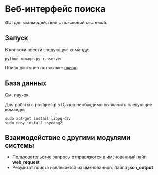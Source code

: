 Веб-интерфейс поиска
====================

GUI для взаимодействия с поисковой системой.

Запуск
------

В консоли ввести следующую команду:

```
python manage.py runserver
```

Поиск доступен по ссылке: [поиск](http://127.0.0.1:8000/news).

База данных
-----------

См. [паучок](https://github.com/akonit/search/blob/master/README.md).

Для работы с postgresql в Django необходимо выполнить следующие команды:

```
sudo apt-get install libpq-dev
sudo easy_install psycopg2
```

Взаимодействие с другими модулями системы
----------------------------

- Пользовательские запросы отправляются в именованный пайп **web_request**
- Результат поиска извлекается из именованного пайпа **json_output**

